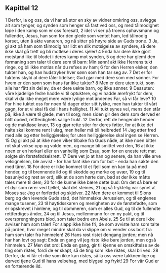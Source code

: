 ## Kapittel 12

1 Derfor, la og oss, da vi har så stor en sky av vidner omkring oss, avlegge alt som tynger, og synden som henger så fast ved oss, og med tålmodighet løpe i den kamp som er oss foresatt,
2 idet vi ser på troens ophavsmann og fullender, Jesus, han som for den glede som ventet ham, led tålmodig korset, uten å akte vanæren, og nå sitter på høyre side av Guds trone.
3 Ja, gi akt på ham som tålmodig har lidt en slik motsigelse av syndere, så dere ikke skal gå trett og bli motløse i deres sjeler!
4 Enda har dere ikke gjort motstand like til blodet i deres kamp mot synden,
5 og dere har glemt den formaning som taler til dere som til barn: Min sønn! akt ikke Herrens tukt ringe, og bli ikke motløs når du refses av ham;
6 for den Herren elsker, den tukter han, og han hudstryker hver sønn som han tar seg av.
7 Det er for tuktens skyld at dere tåler lidelser; Gud gjør med dere som med sønner. For hvem er den sønn som hans far ikke tukter?
8 Men er dere uten tukt, som alle har fått sin del av, da er dere uekte barn, og ikke sønner.
9 Dessuten: våre kjødelige fedre hadde vi til optuktere, og vi hadde ærefrykt for dem; skal vi da ikke meget mere være lydige mot åndenes Far, så vi får leve?
10 For hine tuktet oss for noen få dager etter sitt tykke, men han tukter til vårt gagn, for at vi skal få del i hans hellighet.
11 All tukt synes vel, mens den står på, ikke å være til glede, men til sorg; men siden gir den dem som derved er blitt opøvd, rettferdighets salige frukt.
12 Derfor, rett de hengende hender og de maktløse knær,
13 og gjør rette stier for deres føtter, for at ikke det halte skal komme rent i ulag, men heller må bli helbredet!
14 Jag etter fred med alle og etter helliggjørelse; for uten helliggjørelse skal ingen se Herren.
15 Og gi akt på at ikke noen viker tilbake fra Guds nåde, at ikke noen bitter rot skal vokse opp og volde men, og mange bli smittet ved den,
16 at ikke noen er en horkarl eller en vanhellig som Esau, som for en eneste rett mat solgte sin førstefødselsrett.
17 Dere vet jo at han og senere, da han ville arve velsignelsen, ble avvist - for han fant ikke rom for bot - enda han søkte den med tårer.
18 For dere er ikke kommet til et fjell som en kan ta på med hender, og til brennende ild og til skodde og mørke og uvær,
19 og til basunlyd og røst av ord, slik at de som hørte den, bad at der ikke måtte tales mere til dem;
20 for de kunne ikke bære dette bud: Om det så bare er et dyr som rører ved fjellet, skal det steines,
21 og så fryktelig var synet at Moses sa: Jeg er forferdet og skjelver.
22 Men dere er kommet til Sions berg og den levende Guds stad, det himmelske Jerusalem, og til englenes mange tusener,
23 til høytidsskaren og menigheten av de førstefødte, som er opskrevet i himlene, og til dommeren, som er alles Gud, og til de fullendte rettferdiges ånder,
24 og til Jesus, mellemmann for en ny pakt, og til oversprengningens blod, som taler bedre enn Abels.
25 Se til at dere ikke avviser ham som taler! For slapp ikke hine fri, de som avviste ham som talte på jorden, hvor meget mindre skal da vi slippe om vi vender oss bort fra ham som taler fra himmelen!
26 Hans røst ristet dengang jorden; men nå har han lovt og sagt: Enda en gang vil jeg riste ikke bare jorden, men også himmelen.
27 Men det ord: Enda en gang, gir til kjenne en omskiftelse av de ting som ristes, fordi de er skapt, så de ting som ikke ristes, skal bli ved.
28 Derfor, da vi får et rike som ikke kan ristes, så la oss være takknemlige og derved tjene Gud til hans velbehag, med blygsel og frykt!
29 For vår Gud er en fortærende ild.
